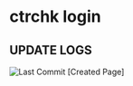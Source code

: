 # ctrchk login 
## UPDATE LOGS
![Last Commit](https://img.shields.io/github/last-commit/ctrchk/ctrchk-login)
[Created Page]
